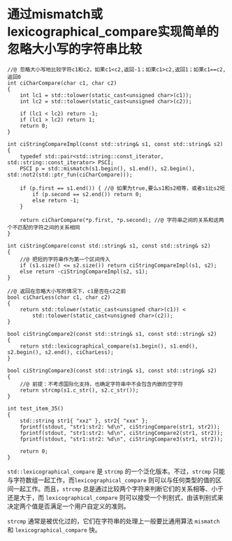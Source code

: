 # 通过mismatch或lexicographical_compare实现简单的忽略大小写的字符串比较

```
//@ 忽略大小写地比较字符c1和c2，如果c1<c2,返回-1；如果c1>c2,返回1；如果c1==c2,返回0
int ciCharCompare(char c1, char c2)
{
	int lc1 = std::tolower(static_cast<unsigned char>(c1));
	int lc2 = std::tolower(static_cast<unsigned char>(c2));

	if (lc1 < lc2) return -1;
	if (lc1 > lc2) return 1;
	return 0;
}

int ciStringCompareImpl(const std::string& s1, const std::string& s2)
{
	typedef std::pair<std::string::const_iterator, std::string::const_iterator> PSCI;
	PSCI p = std::mismatch(s1.begin(), s1.end(), s2.begin(), std::not2(std::ptr_fun(ciCharCompare)));

	if (p.first == s1.end()) { //@ 如果为true,要么s1和s2相等，或者s1比s2短
		if (p.second == s2.end()) return 0;
		else return -1;
	}

	return ciCharCompare(*p.first, *p.second); //@ 字符串之间的关系和这两个不匹配的字符之间的关系相同
}

int ciStringCompare(const std::string& s1, const std::string& s2)
{
	//@ 把短的字符串作为第一个区间传入
	if (s1.size() <= s2.size()) return ciStringCompareImpl(s1, s2);
	else return -ciStringCompareImpl(s2, s1);
}

//@ 返回在忽略大小写的情况下，c1是否在c2之前
bool ciCharLess(char c1, char c2)
{
	return std::tolower(static_cast<unsigned char>(c1)) <
		std::tolower(static_cast<unsigned char>(c2));
}

bool ciStringCompare2(const std::string& s1, const std::string& s2)
{
	return std::lexicographical_compare(s1.begin(), s1.end(), s2.begin(), s2.end(), ciCharLess);
}

bool ciStringCompare3(const std::string& s1, const std::string& s2)
{
	//@ 前提：不考虑国际化支持，也确定字符串中不会包含内嵌的空字符
	return strcmp(s1.c_str(), s2.c_str());
}

int test_item_35()
{
	std::string str1{ "xxz" }, str2{ "xxx" };
	fprintf(stdout, "str1:str2: %d\n", ciStringCompare(str1, str2));
	fprintf(stdout, "str1:str2: %d\n", ciStringCompare2(str1, str2));
	fprintf(stdout, "str1:str2: %d\n", ciStringCompare3(str1, str2));

	return 0;
}
```

`std::lexicographical_compare` 是 `strcmp` 的一个泛化版本。不过，`strcmp` 只能与字符数组一起工作，而`lexicographical_compare` 则可以与任何类型的值的区间一起工作。而且，`strcmp` 总是通过比较两个字符来判断它们的关系相等、小于还是大于，而 `lexicographical_compare` 则可以接受一个判别式，由该判别式来决定两个值是否满足一个用户自定义的准则。

`strcmp` 通常是被优化过的，它们在字符串的处理上一般要比通用算法 `mismatch` 和 `lexicographical_compare` 快。
